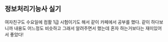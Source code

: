 ## 정보처리기능사 실기

여자친구도 수요일에 컴활 1급 시험이기도 해서 같이 카페에서 공부를 했다.
같이 하다보니까 내용도 어느정도 비슷하고 그래서 알려주면서 했는데 혼자 하는거보다는 재미있어서 좋았다!